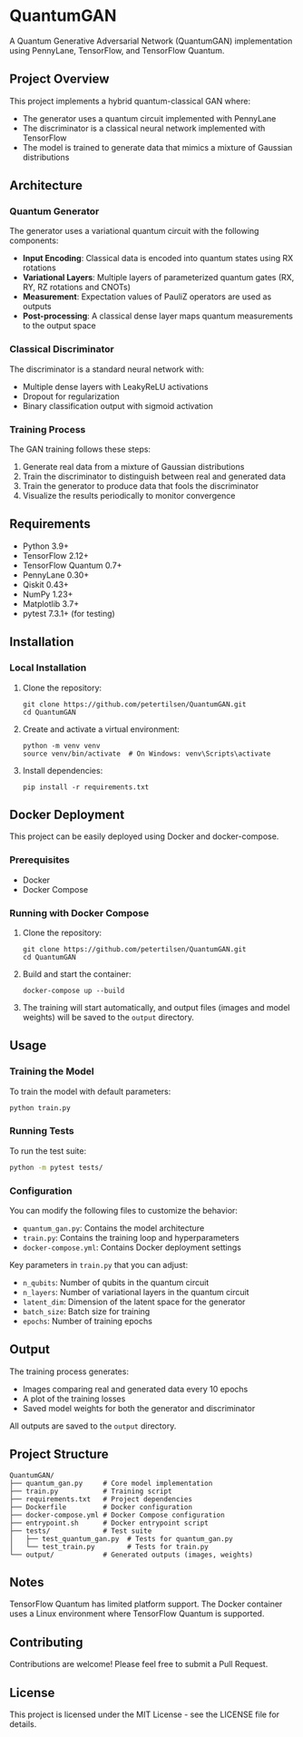 # QuantumGAN

A Quantum Generative Adversarial Network (QuantumGAN) implementation using PennyLane, TensorFlow, and TensorFlow Quantum.

## Project Overview

This project implements a hybrid quantum-classical GAN where:
- The generator uses a quantum circuit implemented with PennyLane
- The discriminator is a classical neural network implemented with TensorFlow
- The model is trained to generate data that mimics a mixture of Gaussian distributions

## Architecture

### Quantum Generator
The generator uses a variational quantum circuit with the following components:
- **Input Encoding**: Classical data is encoded into quantum states using RX rotations
- **Variational Layers**: Multiple layers of parameterized quantum gates (RX, RY, RZ rotations and CNOTs)
- **Measurement**: Expectation values of PauliZ operators are used as outputs
- **Post-processing**: A classical dense layer maps quantum measurements to the output space

### Classical Discriminator
The discriminator is a standard neural network with:
- Multiple dense layers with LeakyReLU activations
- Dropout for regularization
- Binary classification output with sigmoid activation

### Training Process
The GAN training follows these steps:
1. Generate real data from a mixture of Gaussian distributions
2. Train the discriminator to distinguish between real and generated data
3. Train the generator to produce data that fools the discriminator
4. Visualize the results periodically to monitor convergence

## Requirements

- Python 3.9+
- TensorFlow 2.12+
- TensorFlow Quantum 0.7+
- PennyLane 0.30+
- Qiskit 0.43+
- NumPy 1.23+
- Matplotlib 3.7+
- pytest 7.3.1+ (for testing)

## Installation

### Local Installation

1. Clone the repository:
   ```
   git clone https://github.com/petertilsen/QuantumGAN.git
   cd QuantumGAN
   ```

2. Create and activate a virtual environment:
   ```
   python -m venv venv
   source venv/bin/activate  # On Windows: venv\Scripts\activate
   ```

3. Install dependencies:
   ```
   pip install -r requirements.txt
   ```

## Docker Deployment

This project can be easily deployed using Docker and docker-compose.

### Prerequisites

- Docker
- Docker Compose

### Running with Docker Compose

1. Clone the repository:
   ```
   git clone https://github.com/petertilsen/QuantumGAN.git
   cd QuantumGAN
   ```

2. Build and start the container:
   ```
   docker-compose up --build
   ```

3. The training will start automatically, and output files (images and model weights) will be saved to the `output` directory.

## Usage

### Training the Model

To train the model with default parameters:

```bash
python train.py
```

### Running Tests

To run the test suite:

```bash
python -m pytest tests/
```

### Configuration

You can modify the following files to customize the behavior:
- `quantum_gan.py`: Contains the model architecture
- `train.py`: Contains the training loop and hyperparameters
- `docker-compose.yml`: Contains Docker deployment settings

Key parameters in `train.py` that you can adjust:
- `n_qubits`: Number of qubits in the quantum circuit
- `n_layers`: Number of variational layers in the quantum circuit
- `latent_dim`: Dimension of the latent space for the generator
- `batch_size`: Batch size for training
- `epochs`: Number of training epochs

## Output

The training process generates:
- Images comparing real and generated data every 10 epochs
- A plot of the training losses
- Saved model weights for both the generator and discriminator

All outputs are saved to the `output` directory.

## Project Structure

```
QuantumGAN/
├── quantum_gan.py     # Core model implementation
├── train.py           # Training script
├── requirements.txt   # Project dependencies
├── Dockerfile         # Docker configuration
├── docker-compose.yml # Docker Compose configuration
├── entrypoint.sh      # Docker entrypoint script
├── tests/             # Test suite
│   ├── test_quantum_gan.py  # Tests for quantum_gan.py
│   └── test_train.py        # Tests for train.py
└── output/            # Generated outputs (images, weights)
```

## Notes

TensorFlow Quantum has limited platform support. The Docker container uses a Linux environment where TensorFlow Quantum is supported.

## Contributing

Contributions are welcome! Please feel free to submit a Pull Request.

## License

This project is licensed under the MIT License - see the LICENSE file for details.
